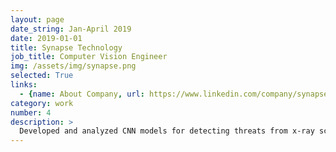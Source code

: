 ```yaml
---
layout: page
date_string: Jan-April 2019
date: 2019-01-01
title: Synapse Technology
job_title: Computer Vision Engineer
img: /assets/img/synapse.png
selected: True
links:
  - {name: About Company, url: https://www.linkedin.com/company/synapse-technology-corporation/about/}
category: work
number: 4
description: >
  Developed and analyzed CNN models for detecting threats from x-ray scans
---
```


